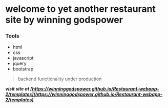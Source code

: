 # welcome to yet another restaurant site by winning godspower

### Tools
* html
* css 
* javascript
* jquery
* bootstrap

> backend functionality under production

___visit site at [https://winninggodspower.github.io/Restaurant-webapp-2/templates](https://winninggodspower.github.io/Restaurant-webapp-2/templates)___
